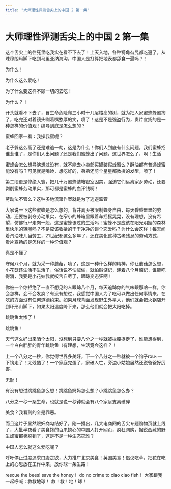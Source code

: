 ```yaml
---
title: "大师理性评测舌尖上的中国 2 第一集"
---
```

# 大师理性评测舌尖上的中国 2 第一集

这个舌尖上的往死里吃我实在看不下去了！上天入地，各种犄角旮旯都吃遍了，从珠穆朗玛脚下吃到马里亚纳海沟，中国人是打算把地表都舔食一遍吗？！

为什么！

为什么这么爱吃！

为了什么要这样不顾一切的去吃！

为什么？！

开头就看不下去了，冒生命危险爬三小时十几层楼高的树，就为把人家蜜蜂蜂蜜掏了，吃完还对着镜头咧着嘴憨厚的笑，喷了！这是不是强盗行为，贵片宣扬的是一种怎样的价值观！编导到底是怎么想的？

蜜蜂回家一看：我操我蜜呢？

老子躲这么高了还是难逃一劫，这是为什么！你们人到底有什么问题，我们蜜蜂招谁惹谁了，是你们人出问题了还是我们蜜蜂出了问题，这世界怎么了，啊！生活

蜜蜂会怎么想导演想过没有，就不能去小卖部买罐装假蜂蜜么？酥油都有普通蜂蜜能没有吗？可见就是嘴馋，想吃好的，弟弟还剪个星星都教授的发型，喷了！

第二段更是惨绝人寰，把几十万蜜蜂装箱密室囚禁，强迫它们远离家乡劳动，还要剥削蜜蜂劳动果实，那可都是蜜蜂的血汗钱啊！

劳动法不管么？这种多地流窜作案就是为了逃避监管

大家说一下这些蜜蜂是怎么想的，背井离乡被限制蜂身自由，每天昏昏噩噩的劳动，还要被剥夺劳动果实，在窄小的蜂箱里跟着车摇摇晃晃，没有理想，没有希望，仿佛行尸走肉一般，这是蜜蜂该过的生活吗！蜜蜂不是应该在阳光明媚的森林里快乐的转圈吗？不是应该收拾的干干净净的谈个恋爱吗？为什么会这样！每天闻着汽油味儿当劳工，21世纪都这么多年了，还在美化这种古老残忍的劳动方式，贵片宣扬的是怎样的一种价值观？

真是不懂了

守候八个月，就为采一种蘑菇，喷了，这是一种什么样的精神，你让蘑菇怎么想，小花菇还生活不生活了，俗话说不怕贼偷，就怕贼惦记，连着八个月惦记，谁能吃得消，我要是小花姑我就咬舌自尽了，跟踪变态狂啊！

你被一个你拒绝了一直不想见的人跟踪八个月，每天追踪你的气味跟那啥一样，你会怎样，会不会发疯？有没有想过，我感觉中国人为了吃可以做出任何事情来，在吃的方面没有任何道德约束。如果月球背面发现野生外星人，他们就会把火锅店开到环形山脚下，如果太阳温度降下来，那么他们就会把太阳吃掉。

跳跳鱼太惨了！

跳跳鱼！

天气这么好出来晒个太阳，没想到只要八分之一秒就被拦腰捉走了，谁能想得到，一个白白胖胖的青年跳跳鱼（有理想，生活竟会这样？！

上一个八分之一秒，你觉得世界多美好，下一个八分之一秒就被一个钩子rou~一下钩走了！太残酷了！一个家庭完蛋了，家破人亡，旁边小姑娘居然还说爸爸好厉害，

无耻！

有没有想过跳跳鱼怎么想！跳跳鱼妈妈怎么想？小跳跳鱼怎么办？

八分之一秒一条生命，也就是说一秒钟就会有八个家庭支离破碎

美食？我看到的全是罪恶。

而且这片子显然跟奸商勾结好了，刚一播出，几大电商网的舌尖专题购物页就上线了，大批半夜看了美食馋的百爪挠心的中国人打开网页，疯狂网购，据说西藏的野生蜂蜜都卖脱销了，这是不是一种生态灾难？

中国人怎么就这么爱吃呢？

呼吁停止过度追求口腹之欲，大力推广北京美食！英国美食！倡议吃草，把花在吃上的心思放在工作中来，放你球一条生路！

rescue the bees! save the honey！ do no crime to ciao ciao fish！ 大家跟我一起呼喊：救救地球！ 救！救！地！球！

